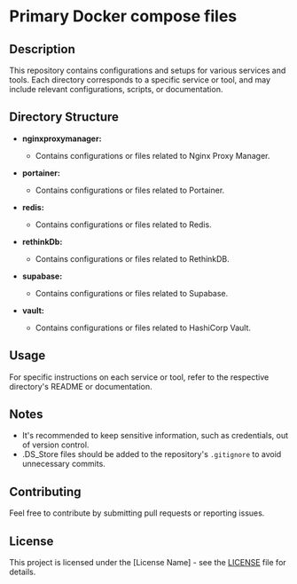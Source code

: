 # Primary Docker compose files 

## Description

This repository contains configurations and setups for various services and tools. Each directory corresponds to a specific service or tool, and may include relevant configurations, scripts, or documentation.

## Directory Structure

- **nginxproxymanager:**
  - Contains configurations or files related to Nginx Proxy Manager.

- **portainer:**
  - Contains configurations or files related to Portainer.

- **redis:**
  - Contains configurations or files related to Redis.

- **rethinkDb:**
  - Contains configurations or files related to RethinkDB.

- **supabase:**
  - Contains configurations or files related to Supabase.

- **vault:**
  - Contains configurations or files related to HashiCorp Vault.

## Usage

For specific instructions on each service or tool, refer to the respective directory's README or documentation.

## Notes

- It's recommended to keep sensitive information, such as credentials, out of version control.
- .DS_Store files should be added to the repository's `.gitignore` to avoid unnecessary commits.

## Contributing

Feel free to contribute by submitting pull requests or reporting issues.

## License

This project is licensed under the [License Name] - see the [LICENSE](LICENSE) file for details.
